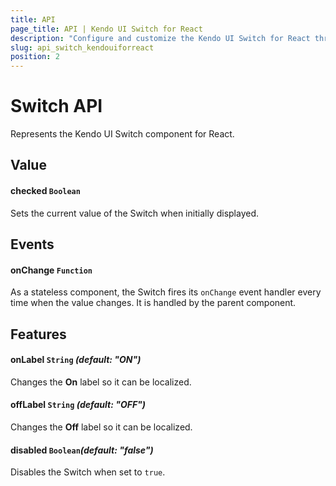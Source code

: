 ```yaml
---
title: API
page_title: API | Kendo UI Switch for React
description: "Configure and customize the Kendo UI Switch for React through its API reference."
slug: api_switch_kendouiforreact
position: 2
---
```


# Switch API

Represents the Kendo UI Switch component for React.

## Value

#### checked `Boolean`

Sets the current value of the Switch when initially displayed.

## Events

#### onChange `Function`

As a stateless component, the Switch fires its `onChange` event handler every time when the value changes. It is handled by the parent component.

## Features

#### onLabel `String` *(default: "ON")*

Changes the **On** label so it can be localized.

#### offLabel `String` *(default: "OFF")*

Changes the **Off** label so it can be localized.

#### disabled `Boolean`*(default: "false")*

Disables the Switch when set to `true`.
